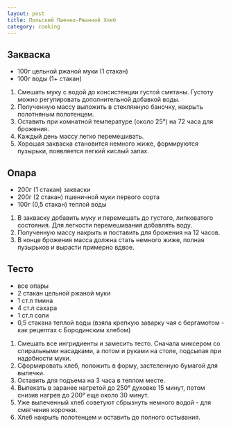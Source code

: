 ```yaml
---
layout: post
title: Польский Пшенно-Ржанной Хлеб
category: cooking
---
```


## Закваска ##

- 100г цельной ржаной муки (1 стакан)
- 100г воды (1+ стакан)

1. Смешать муку с водой до консистенции густой сметаны. Густоту можно регулировать дополнительной добавкой воды.
2. Полученную массу выложить в стеклянную баночку, накрыть полотняным полотенцем.
3. Оставить при комнатной температуре (около 25°) на 72 часа для брожения.
4. Каждый день массу легко перемешивать.
5. Хорошая закваска становится немного жиже, формируются пузырьки, появляется легкий кислый запах.

## Опара ##

- 200г (1 стакан) закваски
- 200г (2 стакан) пшеничной муки первого сорта
- 100г (0,5 стакан) теплой воды

1. В закваску добавить муку и перемешать до густого, липковатого состояния. Для легкости перемешивания добавлять воду.
2. Полученную массу накрыть и поставить для брожения на 12 часов.
3. В конце брожения масса должна стать немного жиже, полная пузырьков и вырасти примерно вдвое. 

## Тесто ##
- все опары
- 2 стакан цельной ржаной муки
- 1 ст.л тмина
- 4 ст.л сахара
- 1 ст.л соли
- 0,5 стакана теплой воды (взяла крепкую заварку чая с бергамотом - как рецептах с Бородинским хлебом)

1. Смешать все ингридиенты и замесить тесто. Сначала миксером со спиральными насадками, а потом и руками на столе, подсыпая при надобности муки.
2. Сформировать хлеб, положить в форму, застеленную бумагой для выпечки.
3. Оставить для подъема на 3 часа в теплом месте.
4. Выпекать в заранее нагретой до 250° духовке 15 минут, потом снизив нагрев до 200° еще около 30 минут.
5. Уже выпеченный хлеб советуют сбрызнуть немного водой - для смягчения корочки.
6. Хлеб накрыть полотенцем и оставить до полного остывания. 



